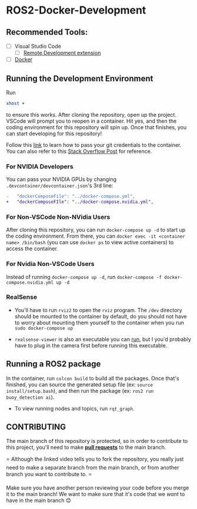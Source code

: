 # ROS2-Docker-Development

## Recommended Tools:

- [ ] Visual Studio Code
    - [ ] [Remote Development extension](https://marketplace.visualstudio.com/items?itemName=ms-vscode-remote.vscode-remote-extensionpack)
- [ ] [Docker](https://github.com/MHSeals/Docker-Tutorial)

## Running the Development Environment
Run 
```bash
xhost +
```
to ensure this works.
After cloning the repository, open up the project. VSCode will prompt you to reopen in a container. Hit yes, and then the coding environment for this repository will spin up. Once that finishes, you can start developing for this repository!

Follow this [link](https://code.visualstudio.com/remote/advancedcontainers/sharing-git-credentials) to learn how to pass your git credentials to the container. You can also refer to this [Stack Overflow Post](https://stackoverflow.com/questions/74704065/how-to-pass-git-ssh-credentials-from-wsl-to-vscode-dev-container) for reference.

### For NVIDIA Developers

You can pass your NVIDIA GPUs by changing `.devcontainer/devcontainer.json`'s 3rd line:

```diff
- 	"dockerComposeFile": "../docker-compose.yml",
+   "dockerComposeFIle": "../docker-compose.nvidia.yml",
```

### For Non-VSCode Non-NVidia Users

After cloning this repository, you can run `docker-compose up -d` to start up the coding environment. From there, you can `docker exec -it <container name> /bin/bash` (you can use `docker ps` to view active containers) to access the container.

### For Nvidia Non-VSCode Users
Instead of running `docker-compose up -d`, run `docker-compose -f docker-compose.nvidia.yml up -d`

### RealSense

- You'll have to run `rviz2` to open the `rviz` program.
The `/dev` directory should be mounted to the container by default, do you should not have to worry about mounting them yourself to the container when you run `sudo docker-compose up`

- `realsense-viewer` is also an executable you can [run](https://github.com/2b-t/realsense-ros2-docker#2-launching), but I you'd probably have to plug in the camera first before running this executable.


## Running a ROS2 package

In the container, run `colcon build` to build all the packages. Once that's finished, you can source the generated setup file (ex: `source install/setup.bash`), and then run the package (ex: `ros2 run buoy_detection ai`).

- To view running nodes and topics, run `rqt_graph`.

## CONTRIBUTING

The main branch of this repository is protected, so in order to contribute to this project, you'll need to make **[pull requests](https://youtu.be/jRLGobWwA3Y)** to the main branch.

⭐ Although the linked video tells you to fork the repository, you really just need to make a separate branch from the main branch, or from another branch you want to contribute to. ⭐

Make sure you have another person reviewing your code before you merge it to the main branch! We want to make sure that it's code that we *want* to have in the main branch 😊
